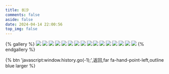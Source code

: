 ```yaml
---
title: 长沙
comments: false
aside: false
date: 2024-04-14 22:00:56
top_img: false
---
```


{% gallery %}
![](https://blogfiles.oss.fyz666.xyz/webp/b57c7773-f9dd-4353-8fc8-df03786ef9c7.webp)
![](https://blogfiles.oss.fyz666.xyz/webp/40a63906-9082-4807-bf02-ca7e09ca99f2.webp)
![](https://blogfiles.oss.fyz666.xyz/webp/08dfdac8-7204-4753-b838-7bf58f55d013.webp)
![](https://blogfiles.oss.fyz666.xyz/webp/f4a22f55-8d01-427f-9452-fe6840fb1e0a.webp)
![](https://blogfiles.oss.fyz666.xyz/webp/40b398f7-b7c5-495c-9d5d-81d3417604cf.webp)
![](https://blogfiles.oss.fyz666.xyz/jpeg/46d6d0a5-9714-4b49-bc7a-1c3a4d26dd2b.jpeg)
![](https://blogfiles.oss.fyz666.xyz/webp/964dff36-6b47-4148-bb38-e6636dc4c2be.webp)
![](https://blogfiles.oss.fyz666.xyz/webp/6d3379ca-e72d-4e8f-b2ff-2acc70817b13.webp)
![](https://blogfiles.oss.fyz666.xyz/webp/293a85ae-3ce0-4ed5-a62b-0081ee0b3489.webp)
![](https://blogfiles.oss.fyz666.xyz/jpeg/e56a0fe9-b89b-42de-aa7c-26977e5f066e.jpeg)
![](https://blogfiles.oss.fyz666.xyz/webp/6c8b0ab9-4608-4893-a55f-8d3e02776245.webp)
![](https://blogfiles.oss.fyz666.xyz/jpeg/5d292ea0-d98f-40f8-a19c-3864199e4e5d.jpeg)
![](https://blogfiles.oss.fyz666.xyz/webp/2fc7f110-5713-43b0-a5f9-634617dabdf7.webp)
![](https://blogfiles.oss.fyz666.xyz/webp/6fcb6c94-3a05-4022-a6d0-f9c58639a6d4.webp)
![](https://blogfiles.oss.fyz666.xyz/jpeg/482f42ac-1c63-47eb-b821-2d5a45304c34.jpeg)
![](https://blogfiles.oss.fyz666.xyz/webp/ce7d4c1d-2d91-4d9a-a066-f7956ec2c4a0.webp)
{% endgallery %}

{% btn 'javascript:window.history.go(-1);',返回,far fa-hand-point-left,outline blue larger %}

